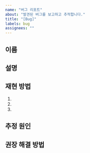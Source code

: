 ```yaml
---
name: "버그 리포트"
about: "발견된 버그를 보고하고 추적합니다."
title: "[Bug]"
labels: bug
assignees: ""
---
```


## 이름
<!-- 버그의 간단한 이름을 작성해주세요 -->

## 설명
<!-- 버그에 대한 상세한 설명을 작성해주세요 -->

## 재현 방법
1. <!-- 버그를 재현하기 위한 첫 번째 단계 -->
2. <!-- 두 번째 단계 -->
3. <!-- 필요 시 추가 단계 -->

## 추정 원인
<!-- 버그의 원인으로 추정되는 사항을 작성해주세요 -->

## 권장 해결 방법
<!-- 버그를 해결하기 위한 권장 방법이나 아이디어를 작성해주세요 -->
